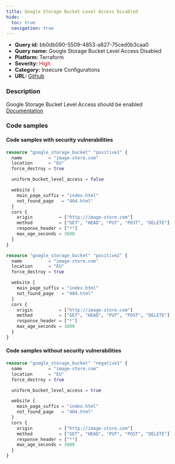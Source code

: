 ```yaml
---
title: Google Storage Bucket Level Access Disabled
hide:
  toc: true
  navigation: true
---
```


<style>
  .highlight .hll {
    background-color: #ff171742;
  }
  .md-content {
    max-width: 1100px;
    margin: 0 auto;
  }
</style>

-   **Query id:** bb0db090-5509-4853-a827-75ced0b3caa0
-   **Query name:** Google Storage Bucket Level Access Disabled
-   **Platform:** Terraform
-   **Severity:** <span style="color:#C00">High</span>
-   **Category:** Insecure Configurations
-   **URL:** [Github](https://github.com/Checkmarx/kics/tree/master/assets/queries/terraform/gcp/google_storage_bucket_level_access_disabled)

### Description
Google Storage Bucket Level Access should be enabled<br>
[Documentation](https://registry.terraform.io/providers/hashicorp/google/latest/docs/resources/storage_bucket)

### Code samples
#### Code samples with security vulnerabilities
```tf title="Positive test num. 1 - tf file" hl_lines="20 6"
resource "google_storage_bucket" "positive1" {
  name          = "image-store.com"
  location      = "EU"
  force_destroy = true

  uniform_bucket_level_access = false

  website {
    main_page_suffix = "index.html"
    not_found_page   = "404.html"
  }
  cors {
    origin          = ["http://image-store.com"]
    method          = ["GET", "HEAD", "PUT", "POST", "DELETE"]
    response_header = ["*"]
    max_age_seconds = 3600
  }
}

resource "google_storage_bucket" "positive2" {
  name          = "image-store.com"
  location      = "EU"
  force_destroy = true

  website {
    main_page_suffix = "index.html"
    not_found_page   = "404.html"
  }
  cors {
    origin          = ["http://image-store.com"]
    method          = ["GET", "HEAD", "PUT", "POST", "DELETE"]
    response_header = ["*"]
    max_age_seconds = 3600
  }
}
```


#### Code samples without security vulnerabilities
```tf title="Negative test num. 1 - tf file"
resource "google_storage_bucket" "negative1" {
  name          = "image-store.com"
  location      = "EU"
  force_destroy = true

  uniform_bucket_level_access = true

  website {
    main_page_suffix = "index.html"
    not_found_page   = "404.html"
  }
  cors {
    origin          = ["http://image-store.com"]
    method          = ["GET", "HEAD", "PUT", "POST", "DELETE"]
    response_header = ["*"]
    max_age_seconds = 3600
  }
}
```
